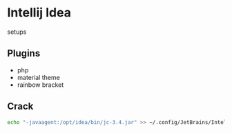 # Intellij Idea
setups

## Plugins
- php
- material theme
- rainbow bracket

## Crack
```bash
echo "-javaagent:/opt/idea/bin/jc-3.4.jar" >> ~/.config/JetBrains/IntelliJIdea2021.1/idea64.vmoptions  
```